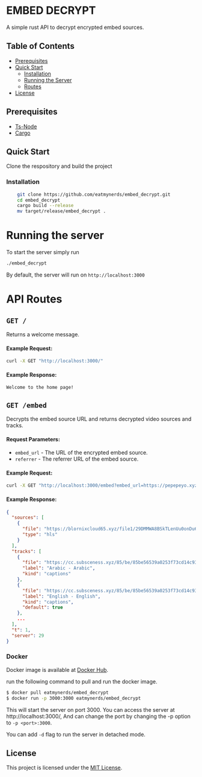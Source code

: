 # EMBED DECRYPT

A simple rust API to decrypt encrypted embed sources.

<h2> Table of Contents </h2>

- [Prerequisites](#prerequisites)
- [Quick Start](#quick-start)
    - [Installation](#installation)
    - [Running the Server](#running-the-server)
    - [Routes](#routes)
- [License](#license)


## Prerequisites
- [Ts-Node](https://www.npmjs.com/package/ts-node)
- [Cargo](https://www.rust-lang.org/tools/install)

## Quick Start

Clone the respository and build the project

### Installation
```bash
    git clone https://github.com/eatmynerds/embed_decrypt.git
    cd embed_decrypt
    cargo build --release
    mv target/release/embed_decrypt .
```

# Running the server
To start the server simply run
```bash
./embed_decrypt
```
By default, the server will run on
`http://localhost:3000`

# API Routes

## `GET /` 
Returns a welcome message.

#### Example Request:
```bash
curl -X GET "http://localhost:3000/"
```

#### Example Response:
```
Welcome to the home page!
```

## `GET /embed`
Decrypts the embed source URL and returns decrypted video sources and tracks.

#### Request Parameters:
- `embed_url` - The URL of the encrypted embed source.
- `referrer` - The referrer URL of the embed source.

#### Example Request:
```bash
curl -X GET "http://localhost:3000/embed?embed_url=https://pepepeyo.xyz/v2/embed-4/DcwrA8YHCpgF?z=&referrer=https://flixhq.to"
```

#### Example Response:
```json
{
  "sources": [
    {
      "file": "https://blornixcloud65.xyz/file1/29DMMWA8BSkTLenUu0onDu6c0Eb7JW2FOBTaVx~WSD7sirwxQfizCqyTnjjFXkKnE8T1xTYMKaXpENSYoRu2K6JXM2DCwJJNl4Y+iRMDtaERJJm3MoGfvnSSfC6lKjsuQYsbmBfsNNfTfunxkZP1ikcoVNVdbEEQxVjddYdcJlU=/NzIw/aW5kZXgubTN1OA==.m3u8",
      "type": "hls"
    }
  ],
  "tracks": [
    {
      "file": "https://cc.subsceness.xyz/85/be/85be56539a0253f73cd14c9315132252/ara-6.vtt",
      "label": "Arabic - Arabic",
      "kind": "captions"
    },
    {
      "file": "https://cc.subsceness.xyz/85/be/85be56539a0253f73cd14c9315132252/eng-2.vtt",
      "label": "English - English",
      "kind": "captions",
      "default": true
    },
    ...
  ],
  "t": 1,
  "server": 29
}
```

### Docker 
Docker image is available at [Docker Hub](https://hub.docker.com/r/eatmynerds/embed_decrypt).

run the following command to pull and run the docker image.

```sh
$ docker pull eatmynerds/embed_decrypt
$ docker run -p 3000:3000 eatmynerds/embed_decrypt
```
This will start the server on port 3000. You can access the server at http://localhost:3000/, And can change the port by changing the -p option to `-p <port>:3000`.

You can add `-d` flag to run the server in detached mode.

## License
This project is licensed under the [MIT License](./LICENSE).
